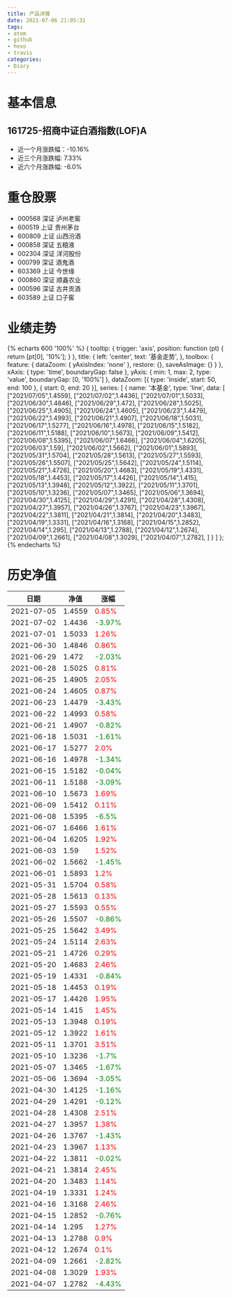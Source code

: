 ```yaml
---
title: 产品详情
date: 2021-07-06 21:05:31
tags:
- atom
- github
- hexo
- travis
categories:
- Diary
---
```


# 基本信息
## 161725-招商中证白酒指数(LOF)A
- 近一个月涨跌幅：-10.16%
- 近三个月涨跌幅: 7.33%
- 近六个月涨跌幅: -6.0%

# 重仓股票
- 000568 深证 泸州老窖
- 600519 上证 贵州茅台
- 600809 上证 山西汾酒
- 000858 深证 五粮液
- 002304 深证 洋河股份
- 000799 深证 酒鬼酒
- 603369 上证 今世缘
- 000860 深证 顺鑫农业
- 000596 深证 古井贡酒
- 603589 上证 口子窖
# 业绩走势

{% echarts 600 '100%' %}
{
  tooltip: {
        trigger: 'axis',
        position: function (pt) {
            return [pt[0], '10%'];
        }
    },
    title: {
        left: 'center',
        text: '基金走势',
    },
    toolbox: {
        feature: {
            dataZoom: {
                yAxisIndex: 'none'
            },
            restore: {},
            saveAsImage: {}
        }
    },
    xAxis: {
        type: 'time',
        boundaryGap: false
    },
    yAxis: {
        min: 1,
        max: 2,
        type: 'value',
        boundaryGap: [0, '100%']
    },
    dataZoom: [{
        type: 'inside',
        start: 50,
        end: 100
    }, {
        start: 0,
        end: 20
    }],
    series: [
        {
            name: '本基金',
            type: 'line',
            data: [
["2021/07/05",1.4559],
["2021/07/02",1.4436],
["2021/07/01",1.5033],
["2021/06/30",1.4846],
["2021/06/29",1.472],
["2021/06/28",1.5025],
["2021/06/25",1.4905],
["2021/06/24",1.4605],
["2021/06/23",1.4479],
["2021/06/22",1.4993],
["2021/06/21",1.4907],
["2021/06/18",1.5031],
["2021/06/17",1.5277],
["2021/06/16",1.4978],
["2021/06/15",1.5182],
["2021/06/11",1.5188],
["2021/06/10",1.5673],
["2021/06/09",1.5412],
["2021/06/08",1.5395],
["2021/06/07",1.6466],
["2021/06/04",1.6205],
["2021/06/03",1.59],
["2021/06/02",1.5662],
["2021/06/01",1.5893],
["2021/05/31",1.5704],
["2021/05/28",1.5613],
["2021/05/27",1.5593],
["2021/05/26",1.5507],
["2021/05/25",1.5642],
["2021/05/24",1.5114],
["2021/05/21",1.4726],
["2021/05/20",1.4683],
["2021/05/19",1.4331],
["2021/05/18",1.4453],
["2021/05/17",1.4426],
["2021/05/14",1.415],
["2021/05/13",1.3948],
["2021/05/12",1.3922],
["2021/05/11",1.3701],
["2021/05/10",1.3236],
["2021/05/07",1.3465],
["2021/05/06",1.3694],
["2021/04/30",1.4125],
["2021/04/29",1.4291],
["2021/04/28",1.4308],
["2021/04/27",1.3957],
["2021/04/26",1.3767],
["2021/04/23",1.3967],
["2021/04/22",1.3811],
["2021/04/21",1.3814],
["2021/04/20",1.3483],
["2021/04/19",1.3331],
["2021/04/16",1.3168],
["2021/04/15",1.2852],
["2021/04/14",1.295],
["2021/04/13",1.2788],
["2021/04/12",1.2674],
["2021/04/09",1.2661],
["2021/04/08",1.3029],
["2021/04/07",1.2782],
]
        }
    ]
};
{% endecharts %}

# 历史净值

| 日期 | 净值 | 涨幅 |
| --- | --- | --- |
|2021-07-05|1.4559|<font color=red>0.85%</font>|
|2021-07-02|1.4436|<font color=green>-3.97%</font>|
|2021-07-01|1.5033|<font color=red>1.26%</font>|
|2021-06-30|1.4846|<font color=red>0.86%</font>|
|2021-06-29|1.472|<font color=green>-2.03%</font>|
|2021-06-28|1.5025|<font color=red>0.81%</font>|
|2021-06-25|1.4905|<font color=red>2.05%</font>|
|2021-06-24|1.4605|<font color=red>0.87%</font>|
|2021-06-23|1.4479|<font color=green>-3.43%</font>|
|2021-06-22|1.4993|<font color=red>0.58%</font>|
|2021-06-21|1.4907|<font color=green>-0.82%</font>|
|2021-06-18|1.5031|<font color=green>-1.61%</font>|
|2021-06-17|1.5277|<font color=red>2.0%</font>|
|2021-06-16|1.4978|<font color=green>-1.34%</font>|
|2021-06-15|1.5182|<font color=green>-0.04%</font>|
|2021-06-11|1.5188|<font color=green>-3.09%</font>|
|2021-06-10|1.5673|<font color=red>1.69%</font>|
|2021-06-09|1.5412|<font color=red>0.11%</font>|
|2021-06-08|1.5395|<font color=green>-6.5%</font>|
|2021-06-07|1.6466|<font color=red>1.61%</font>|
|2021-06-04|1.6205|<font color=red>1.92%</font>|
|2021-06-03|1.59|<font color=red>1.52%</font>|
|2021-06-02|1.5662|<font color=green>-1.45%</font>|
|2021-06-01|1.5893|<font color=red>1.2%</font>|
|2021-05-31|1.5704|<font color=red>0.58%</font>|
|2021-05-28|1.5613|<font color=red>0.13%</font>|
|2021-05-27|1.5593|<font color=red>0.55%</font>|
|2021-05-26|1.5507|<font color=green>-0.86%</font>|
|2021-05-25|1.5642|<font color=red>3.49%</font>|
|2021-05-24|1.5114|<font color=red>2.63%</font>|
|2021-05-21|1.4726|<font color=red>0.29%</font>|
|2021-05-20|1.4683|<font color=red>2.46%</font>|
|2021-05-19|1.4331|<font color=green>-0.84%</font>|
|2021-05-18|1.4453|<font color=red>0.19%</font>|
|2021-05-17|1.4426|<font color=red>1.95%</font>|
|2021-05-14|1.415|<font color=red>1.45%</font>|
|2021-05-13|1.3948|<font color=red>0.19%</font>|
|2021-05-12|1.3922|<font color=red>1.61%</font>|
|2021-05-11|1.3701|<font color=red>3.51%</font>|
|2021-05-10|1.3236|<font color=green>-1.7%</font>|
|2021-05-07|1.3465|<font color=green>-1.67%</font>|
|2021-05-06|1.3694|<font color=green>-3.05%</font>|
|2021-04-30|1.4125|<font color=green>-1.16%</font>|
|2021-04-29|1.4291|<font color=green>-0.12%</font>|
|2021-04-28|1.4308|<font color=red>2.51%</font>|
|2021-04-27|1.3957|<font color=red>1.38%</font>|
|2021-04-26|1.3767|<font color=green>-1.43%</font>|
|2021-04-23|1.3967|<font color=red>1.13%</font>|
|2021-04-22|1.3811|<font color=green>-0.02%</font>|
|2021-04-21|1.3814|<font color=red>2.45%</font>|
|2021-04-20|1.3483|<font color=red>1.14%</font>|
|2021-04-19|1.3331|<font color=red>1.24%</font>|
|2021-04-16|1.3168|<font color=red>2.46%</font>|
|2021-04-15|1.2852|<font color=green>-0.76%</font>|
|2021-04-14|1.295|<font color=red>1.27%</font>|
|2021-04-13|1.2788|<font color=red>0.9%</font>|
|2021-04-12|1.2674|<font color=red>0.1%</font>|
|2021-04-09|1.2661|<font color=green>-2.82%</font>|
|2021-04-08|1.3029|<font color=red>1.93%</font>|
|2021-04-07|1.2782|<font color=green>-4.43%</font>|
